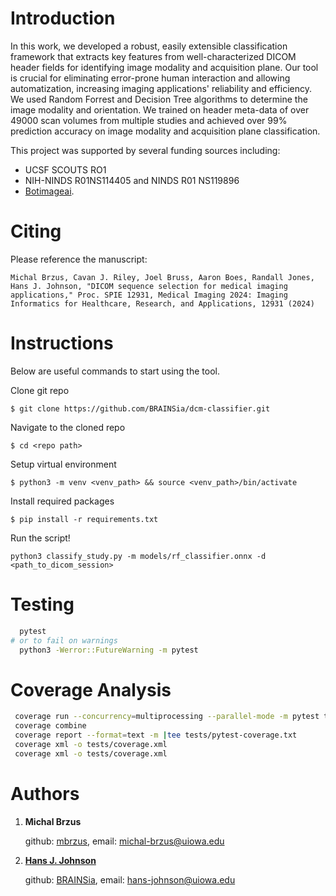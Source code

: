 # Introduction

In this work, we developed a robust, easily extensible classification framework that extracts key features from well-characterized DICOM header fields for identifying image modality and acquisition plane. Our tool is crucial for eliminating error-prone human interaction and allowing automatization, increasing imaging applications' reliability and efficiency. We used Random Forrest and Decision Tree algorithms to determine the image modality and orientation. We trained on header meta-data of over 49000 scan volumes from multiple studies and achieved over 99% prediction accuracy on image modality and acquisition plane classification.

This project was supported by several funding sources including:

 - UCSF SCOUTS RO1
 - NIH-NINDS R01NS114405 and NINDS R01 NS119896
 - [Botimageai](https://www.botimageai.com/).

# Citing
Please reference the manuscript: 

`Michal Brzus, Cavan J. Riley, Joel Bruss, Aaron Boes, Randall Jones, Hans J. Johnson, "DICOM sequence selection for medical imaging applications," Proc. SPIE 12931, Medical Imaging 2024: Imaging Informatics for Healthcare, Research, and Applications, 12931 (2024)`

# Instructions

Below are useful commands to start using the tool.

Clone git repo

`$ git clone https://github.com/BRAINSia/dcm-classifier.git`

Navigate to the cloned repo

`$ cd <repo path>`

Setup virtual environment

`$ python3 -m venv <venv_path> && source <venv_path>/bin/activate`


Install required packages

`$ pip install -r requirements.txt`

Run the script!

`python3 classify_study.py -m models/rf_classifier.onnx -d <path_to_dicom_session>`

# Testing
```bash
  pytest
# or to fail on warnings
  python3 -Werror::FutureWarning -m pytest
```
# Coverage Analysis
```bash
 coverage run --concurrency=multiprocessing --parallel-mode -m pytest tests --junitxml=tests/pytest.xml
 coverage combine
 coverage report --format=text -m |tee tests/pytest-coverage.txt
 coverage xml -o tests/coverage.xml
 coverage xml -o tests/coverage.xml
```

# Authors

1. **Michal Brzus**

    github: [mbrzus](https://github.com/mbrzus), email: michal-brzus@uiowa.edu

2. [**Hans J. Johnson**](https://engineering.uiowa.edu/people/hans-johnson)

    github: [BRAINSia](https://github.com/BRAINSia), email: hans-johnson@uiowa.edu
